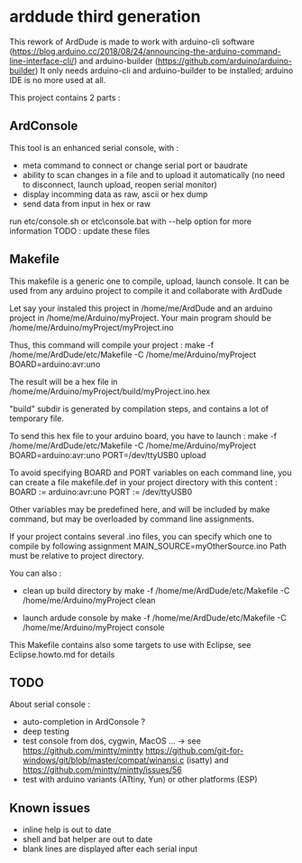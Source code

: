 arddude third generation
=======

This rework of ArdDude is made to work with arduino-cli software (https://blog.arduino.cc/2018/08/24/announcing-the-arduino-command-line-interface-cli/)
and arduino-builder (https://github.com/arduino/arduino-builder)
It only needs arduino-cli and arduino-builder to be installed; arduino IDE is no more used at all.

This project contains 2 parts :

ArdConsole
-----

This tool is an enhanced serial console, with :
* meta command to connect or change serial port or baudrate
* ability to scan changes in a file and to upload it automatically (no need to disconnect,
  launch upload, reopen serial monitor)
* display incomming data as raw, ascii or hex dump
* send data from input in hex or raw

run etc/console.sh or etc\console.bat with --help option for more information
  TODO : update these files


Makefile
-----

This makefile is a generic one to compile, upload, launch console.
It can be used from any arduino project to compile it and collaborate with ArdDude

Let say your instaled this project in /home/me/ArdDude and an arduino project in /home/me/Arduino/myProject.
Your main program should be /home/me/Arduino/myProject/myProject.ino

Thus, this command will compile your project :
  make -f /home/me/ArdDude/etc/Makefile -C /home/me/Arduino/myProject BOARD=arduino:avr:uno

The result will be a hex file in /home/me/Arduino/myProject/build/myProject.ino.hex

"build" subdir is generated by compilation steps, and contains a lot of temporary file.

To send this hex file to your arduino board, you have to launch :
  make -f /home/me/ArdDude/etc/Makefile -C /home/me/Arduino/myProject BOARD=arduino:avr:uno PORT=/dev/ttyUSB0 upload

To avoid specifying BOARD and PORT variables on each command line, you can create a file makefile.def
in your project directory with this content :
	BOARD := arduino:avr:uno
	PORT := /dev/ttyUSB0

Other variables may be predefined here, and will be included by make command, but may
be overloaded by command line assignments.

If your project contains several .ino files, you can specify which one to compile by following assignment
  MAIN_SOURCE=myOtherSource.ino
Path must be relative to project directory.

You can also :
* clean up build directory by
  make -f /home/me/ArdDude/etc/Makefile -C /home/me/Arduino/myProject clean

* launch ardude console by
  make -f /home/me/ArdDude/etc/Makefile -C /home/me/Arduino/myProject console

This Makefile contains also some targets to use with Eclipse, see Eclipse.howto.md for details

TODO
----
About serial console :

* auto-completion in ArdConsole ?
* deep testing
* test console from dos, cygwin, MacOS ... -> see https://github.com/mintty/mintty https://github.com/git-for-windows/git/blob/master/compat/winansi.c (isatty) and https://github.com/mintty/mintty/issues/56
* test with arduino variants (ATtiny, Yun) or other platforms (ESP)

Known issues
----
* inline help is out to date
* shell and bat helper are out to date
* blank lines are displayed after each serial input
